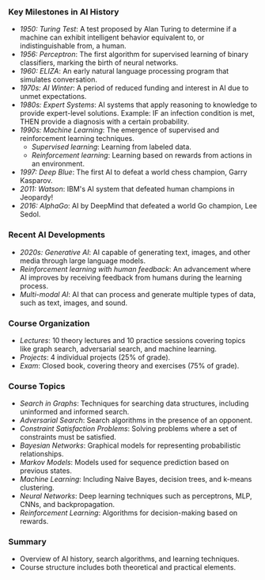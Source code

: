 ### Key Milestones in AI History
- *1950: Turing Test*: A test proposed by Alan Turing to determine if a machine can exhibit intelligent behavior equivalent to, or indistinguishable from, a human.
- *1956: Perceptron*: The first algorithm for supervised learning of binary classifiers, marking the birth of neural networks.
- *1960: ELIZA*: An early natural language processing program that simulates conversation.
- *1970s: AI Winter*: A period of reduced funding and interest in AI due to unmet expectations.
- *1980s: Expert Systems*: AI systems that apply reasoning to knowledge to provide expert-level solutions. Example: IF an infection condition is met, THEN provide a diagnosis with a certain probability.
- *1990s: Machine Learning*: The emergence of supervised and reinforcement learning techniques.
  - *Supervised learning*: Learning from labeled data.
  - *Reinforcement learning*: Learning based on rewards from actions in an environment.
- *1997: Deep Blue*: The first AI to defeat a world chess champion, Garry Kasparov.
- *2011: Watson*: IBM's AI system that defeated human champions in Jeopardy!
- *2016: AlphaGo*: AI by DeepMind that defeated a world Go champion, Lee Sedol.

### Recent AI Developments
- *2020s: Generative AI*: AI capable of generating text, images, and other media through large language models.
- *Reinforcement learning with human feedback*: An advancement where AI improves by receiving feedback from humans during the learning process.
- *Multi-modal AI*: AI that can process and generate multiple types of data, such as text, images, and sound.

### Course Organization
- *Lectures*: 10 theory lectures and 10 practice sessions covering topics like graph search, adversarial search, and machine learning.
- *Projects*: 4 individual projects (25% of grade).
- *Exam*: Closed book, covering theory and exercises (75% of grade).

### Course Topics
- *Search in Graphs*: Techniques for searching data structures, including uninformed and informed search.
- *Adversarial Search*: Search algorithms in the presence of an opponent.
- *Constraint Satisfaction Problems*: Solving problems where a set of constraints must be satisfied.
- *Bayesian Networks*: Graphical models for representing probabilistic relationships.
- *Markov Models*: Models used for sequence prediction based on previous states.
- *Machine Learning*: Including Naive Bayes, decision trees, and k-means clustering.
- *Neural Networks*: Deep learning techniques such as perceptrons, MLP, CNNs, and backpropagation.
- *Reinforcement Learning*: Algorithms for decision-making based on rewards.

### Summary
- Overview of AI history, search algorithms, and learning techniques.
- Course structure includes both theoretical and practical elements.


